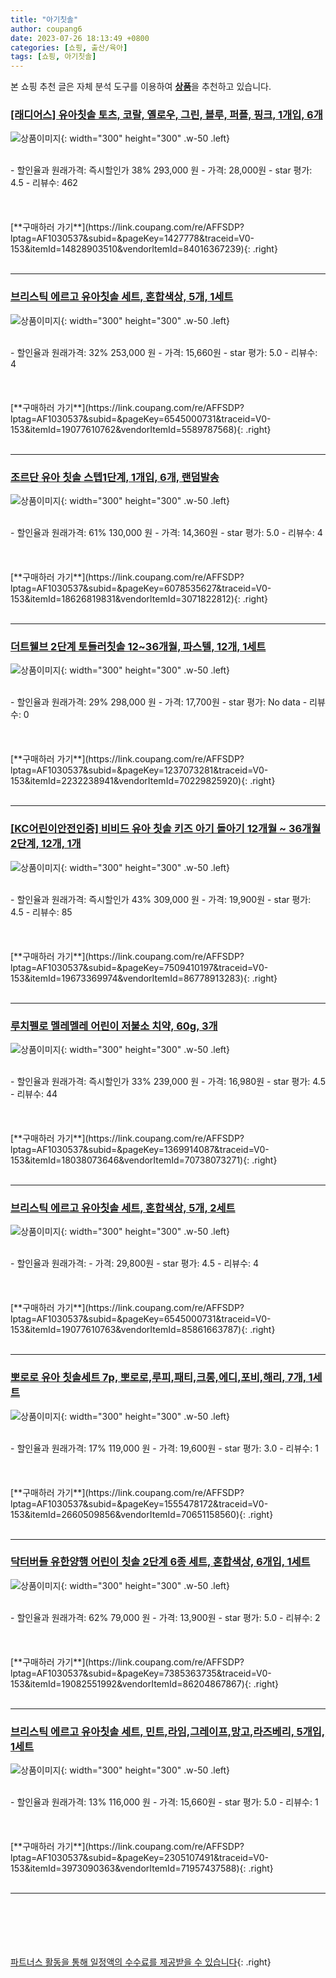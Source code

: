 ```yaml
---
title: "아기칫솔"
author: coupang6
date: 2023-07-26 18:13:49 +0800
categories: [쇼핑, 출산/육아]
tags: [쇼핑, 아기칫솔]
---
```


본 쇼핑 추천 글은 자체 분석 도구를 이용하여 [**상품**](https://link.coupang.com/a/bao1ui)을 추천하고 있습니다.

### [[래디어스] 유아칫솔 토츠, 코랄, 옐로우, 그린, 블루, 퍼플, 핑크, 1개입, 6개](https://link.coupang.com/re/AFFSDP?lptag=AF1030537&subid=&pageKey=1427778&traceid=V0-153&itemId=14828903510&vendorItemId=84016367239)

![상품이미지](https://thumbnail8.coupangcdn.com/thumbnails/remote/230x230ex/image/vendor_inventory/bd04/c34b364c5eb1e184dc882817d1ed4994d1e9eba2ade7289cbeb2abe08662.jpg){: width="300" height="300" .w-50 .left}


<br>
- 할인율과 원래가격: 즉시할인가 38%  293,000   원
- 가격: 28,000원
- star 평가: 4.5
- 리뷰수: 462
<br>
<br>
<br>
<br>
[**구매하러 가기**](https://link.coupang.com/re/AFFSDP?lptag=AF1030537&subid=&pageKey=1427778&traceid=V0-153&itemId=14828903510&vendorItemId=84016367239){: .right}
<br>
<br>

---

### [브리스틱 에르고 유아칫솔 세트, 혼합색상, 5개, 1세트](https://link.coupang.com/re/AFFSDP?lptag=AF1030537&subid=&pageKey=6545000731&traceid=V0-153&itemId=19077610762&vendorItemId=5589787568)

![상품이미지](https://thumbnail7.coupangcdn.com/thumbnails/remote/230x230ex/image/retail/images/1646334757400354-52d4688b-cd27-445b-97a1-a062fc751fad.jpg){: width="300" height="300" .w-50 .left}


<br>
- 할인율과 원래가격: 32%  253,000   원
- 가격: 15,660원
- star 평가: 5.0
- 리뷰수: 4
<br>
<br>
<br>
<br>
[**구매하러 가기**](https://link.coupang.com/re/AFFSDP?lptag=AF1030537&subid=&pageKey=6545000731&traceid=V0-153&itemId=19077610762&vendorItemId=5589787568){: .right}
<br>
<br>

---

### [조르단 유아 칫솔 스텝1단계, 1개입, 6개, 랜덤발송](https://link.coupang.com/re/AFFSDP?lptag=AF1030537&subid=&pageKey=6078535627&traceid=V0-153&itemId=18626819831&vendorItemId=3071822812)

![상품이미지](https://thumbnail8.coupangcdn.com/thumbnails/remote/230x230ex/image/retail/images/2030070436905040-fb78e944-cf25-48aa-942f-aecc8d912733.jpg){: width="300" height="300" .w-50 .left}


<br>
- 할인율과 원래가격: 61%  130,000   원
- 가격: 14,360원
- star 평가: 5.0
- 리뷰수: 4
<br>
<br>
<br>
<br>
[**구매하러 가기**](https://link.coupang.com/re/AFFSDP?lptag=AF1030537&subid=&pageKey=6078535627&traceid=V0-153&itemId=18626819831&vendorItemId=3071822812){: .right}
<br>
<br>

---

### [더트웰브 2단계 토들러칫솔 12~36개월, 파스텔, 12개, 1세트](https://link.coupang.com/re/AFFSDP?lptag=AF1030537&subid=&pageKey=1237073281&traceid=V0-153&itemId=2232238941&vendorItemId=70229825920)

![상품이미지](https://thumbnail10.coupangcdn.com/thumbnails/remote/230x230ex/image/retail/images/2020/02/03/15/3/e38d693a-dcce-4952-a9d4-3e9baac7cec0.jpg){: width="300" height="300" .w-50 .left}


<br>
- 할인율과 원래가격: 29%  298,000   원
- 가격: 17,700원
- star 평가: No data
- 리뷰수: 0
<br>
<br>
<br>
<br>
[**구매하러 가기**](https://link.coupang.com/re/AFFSDP?lptag=AF1030537&subid=&pageKey=1237073281&traceid=V0-153&itemId=2232238941&vendorItemId=70229825920){: .right}
<br>
<br>

---

### [[KC어린이안전인증] 비비드 유아 칫솔 키즈 아기 돌아기 12개월 ~ 36개월 2단계, 12개, 1개](https://link.coupang.com/re/AFFSDP?lptag=AF1030537&subid=&pageKey=7509410197&traceid=V0-153&itemId=19673369974&vendorItemId=86778913283)

![상품이미지](https://thumbnail8.coupangcdn.com/thumbnails/remote/230x230ex/image/vendor_inventory/b167/b17858d685d202f9c50305b358b4938572f6c8d27641a341c5dd2f5e03b3.jpg){: width="300" height="300" .w-50 .left}


<br>
- 할인율과 원래가격: 즉시할인가 43%  309,000   원
- 가격: 19,900원
- star 평가: 4.5
- 리뷰수: 85
<br>
<br>
<br>
<br>
[**구매하러 가기**](https://link.coupang.com/re/AFFSDP?lptag=AF1030537&subid=&pageKey=7509410197&traceid=V0-153&itemId=19673369974&vendorItemId=86778913283){: .right}
<br>
<br>

---

### [루치펠로 멜레멜레 어린이 저불소 치약, 60g, 3개](https://link.coupang.com/re/AFFSDP?lptag=AF1030537&subid=&pageKey=1369914087&traceid=V0-153&itemId=18038073646&vendorItemId=70738073271)

![상품이미지](https://thumbnail9.coupangcdn.com/thumbnails/remote/230x230ex/image/retail/images/8847360554209866-a662f210-33e5-49be-889a-32407dc93215.jpg){: width="300" height="300" .w-50 .left}


<br>
- 할인율과 원래가격: 즉시할인가 33%  239,000   원
- 가격: 16,980원
- star 평가: 4.5
- 리뷰수: 44
<br>
<br>
<br>
<br>
[**구매하러 가기**](https://link.coupang.com/re/AFFSDP?lptag=AF1030537&subid=&pageKey=1369914087&traceid=V0-153&itemId=18038073646&vendorItemId=70738073271){: .right}
<br>
<br>

---

### [브리스틱 에르고 유아칫솔 세트, 혼합색상, 5개, 2세트](https://link.coupang.com/re/AFFSDP?lptag=AF1030537&subid=&pageKey=6545000731&traceid=V0-153&itemId=19077610763&vendorItemId=85861663787)

![상품이미지](https://thumbnail6.coupangcdn.com/thumbnails/remote/230x230ex/image/retail/images/c77072b3-d03e-4a4a-85e0-faf63e0303222214881843529906193.png){: width="300" height="300" .w-50 .left}


<br>
- 할인율과 원래가격: 
- 가격: 29,800원
- star 평가: 4.5
- 리뷰수: 4
<br>
<br>
<br>
<br>
[**구매하러 가기**](https://link.coupang.com/re/AFFSDP?lptag=AF1030537&subid=&pageKey=6545000731&traceid=V0-153&itemId=19077610763&vendorItemId=85861663787){: .right}
<br>
<br>

---

### [뽀로로 유아 칫솔세트 7p, 뽀로로,루피,패티,크롱,에디,포비,해리, 7개, 1세트](https://link.coupang.com/re/AFFSDP?lptag=AF1030537&subid=&pageKey=1555478172&traceid=V0-153&itemId=2660509856&vendorItemId=70651158560)

![상품이미지](https://thumbnail6.coupangcdn.com/thumbnails/remote/230x230ex/image/retail/images/2420441798575072-86897be8-a6ad-4026-8d64-3c239f52e4c2.jpg){: width="300" height="300" .w-50 .left}


<br>
- 할인율과 원래가격: 17%  119,000   원
- 가격: 19,600원
- star 평가: 3.0
- 리뷰수: 1
<br>
<br>
<br>
<br>
[**구매하러 가기**](https://link.coupang.com/re/AFFSDP?lptag=AF1030537&subid=&pageKey=1555478172&traceid=V0-153&itemId=2660509856&vendorItemId=70651158560){: .right}
<br>
<br>

---

### [닥터버들 유한양행 어린이 칫솔 2단계 6종 세트, 혼합색상, 6개입, 1세트](https://link.coupang.com/re/AFFSDP?lptag=AF1030537&subid=&pageKey=7385363735&traceid=V0-153&itemId=19082551992&vendorItemId=86204867867)

![상품이미지](https://thumbnail10.coupangcdn.com/thumbnails/remote/230x230ex/image/retail/images/2023/06/07/15/4/bf364579-23e1-476b-9bd1-f8b1c9068788.jpg){: width="300" height="300" .w-50 .left}


<br>
- 할인율과 원래가격: 62%  79,000   원
- 가격: 13,900원
- star 평가: 5.0
- 리뷰수: 2
<br>
<br>
<br>
<br>
[**구매하러 가기**](https://link.coupang.com/re/AFFSDP?lptag=AF1030537&subid=&pageKey=7385363735&traceid=V0-153&itemId=19082551992&vendorItemId=86204867867){: .right}
<br>
<br>

---

### [브리스틱 에르고 유아칫솔 세트, 민트,라임,그레이프,망고,라즈베리, 5개입, 1세트](https://link.coupang.com/re/AFFSDP?lptag=AF1030537&subid=&pageKey=2305107491&traceid=V0-153&itemId=3973090363&vendorItemId=71957437588)

![상품이미지](https://thumbnail7.coupangcdn.com/thumbnails/remote/230x230ex/image/retail/images/1646334757400354-52d4688b-cd27-445b-97a1-a062fc751fad.jpg){: width="300" height="300" .w-50 .left}


<br>
- 할인율과 원래가격: 13%  116,000   원
- 가격: 15,660원
- star 평가: 5.0
- 리뷰수: 1
<br>
<br>
<br>
<br>
[**구매하러 가기**](https://link.coupang.com/re/AFFSDP?lptag=AF1030537&subid=&pageKey=2305107491&traceid=V0-153&itemId=3973090363&vendorItemId=71957437588){: .right}
<br>
<br>

---
<br><br><br><br><br> [파트너스 활동을 통해 일정액의 수수료를 제공받을 수 있습니다](https://link.coupang.com/a/bao1ui){: .right}